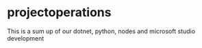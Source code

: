 # projectoperations
 This is a sum up of our dotnet, python, nodes and microsoft studio development 

